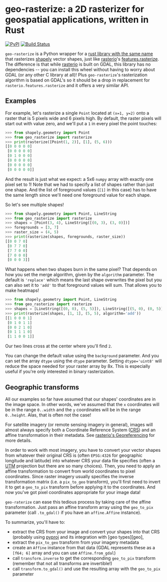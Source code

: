 # geo-rasterize: a 2D rasterizer for geospatial applications, written in Rust

[![PyPI][pypi-badge]][pypi-url]
[![Build Status][actions-badge]][actions-url]

[pypi-badge]: https://img.shields.io/pypi/pyversions/geo-rasterize
[pypi-url]: https://pypi.org/project/geo-rasterize/
[actions-badge]: https://github.com/msalib/py-geo-rasterize/actions/workflows/CI.yml/badge.svg
[actions-url]: https://github.com/msalib/py-geo-rasterize/actions?query=CI+branch%3Amain

`geo-rasterize` is a Python wrapper for a [rust library with the same
name](https://crates.io/crates/geo-rasterize) that rasterizes
[shapely](https://shapely.readthedocs.io/en/stable/project.html)
vector shapes, just like
[rasterio](https://rasterio.readthedocs.io/)'s
[features.rasterize](https://rasterio.readthedocs.io/en/latest/api/rasterio.features.html#rasterio.features.rasterize). The
difference is that while [rasterio](https://rasterio.readthedocs.io/)
is built on GDAL, this library has no dependencies -- you can install
this wheel without having to worry about GDAL (or any other C library
at all)! Plus `geo-rasterize`'s rasterization algorithm is based on
GDAL's so it should be a drop in replacement for
`rasterio.features.rasterize` and it offers a very similar API.

<!-- add table showing platforms and build statuses -->

## Examples

For example, let's rasterize a single `Point` located at `(x=1, y=2)`
onto a raster that is 5 pixels wide and 6 pixels high. By default, the
raster pixels will start out with value zero, and we'll put a `1` in
every pixel the point touches:

```python
>>> from shapely.geometry import Point
>>> from geo_rasterize import rasterize
>>> print(rasterize([Point(1, 2)], [1], (5, 6)))
[[0 0 0 0 0]
 [0 0 0 0 0]
 [0 1 0 0 0]
 [0 0 0 0 0]
 [0 0 0 0 0]
 [0 0 0 0 0]]

```

And the result is just what we expect: a 5x6 `numpy` array with
exactly one pixel set to 1! Note that we had to specify a list of
shapes rather than just one shape. And the list of foreground values
(`[1]` in this case) has to have the same length since we'll need one
foreground value for each shape.

So let's see multiple shapes!
```python
>>> from shapely.geometry import Point, LineString
>>> from geo_rasterize import rasterize
>>> shapes = [Point(3, 4), LineString([(0, 3), (3, 0)])]
>>> foregrounds = [3, 7]
>>> raster_size = (4, 5)
>>> print(rasterize(shapes, foregrounds, raster_size))
[[0 0 7 0]
 [0 7 7 0]
 [7 7 0 0]
 [7 0 0 0]
 [0 0 0 3]]

```

What happens when two shapes burn in the same pixel? That depends on
how you set the merge algorithm, given by the `algorithm`
parameter. The default is `'replace'` which means the last shape
overwrites the pixel but you can also set it to `'add'` to that
foreground values will sum. That allows you to make heatmaps!

```python
>>> from shapely.geometry import Point, LineString
>>> from geo_rasterize import rasterize
>>> shapes = [LineString([(0, 0), (5, 5)]), LineString([(5, 0), (0, 5)])]
>>> print(rasterize(shapes, [1, 1], (5, 5), algorithm='add'))
[[1 0 0 0 1]
 [0 1 0 1 1]
 [0 0 2 1 0]
 [0 1 1 1 0]
 [1 1 0 0 1]]

```

Our two lines cross at the center where you'll find `2`.

You can change the default value using the `background` parameter. And
you can set the array `dtype` using the `dtype` parameter. Setting
`dtype='uint8'` will reduce the space needed for your raster array by
8x. This is especially useful if you're only interested in binary
rasterization.

## Geographic transforms

All our examples so far have assumed that our shapes' coordinates are
in the image space. In other words, we've assumed that the `x`
coordinates will be in the range `0..width` and the `y` coordinates
will be in the range `0..height`. Alas, that is often not the case!

For satellite imagery (or remote sensing imagery in general), images
will almost always specify both a Coordinate Reference System
([CRS](https://en.wikipedia.org/wiki/Spatial_reference_system)) and an
affine transformation in their metadata. See [rasterio's
Georeferencing](https://rasterio.readthedocs.io/en/latest/topics/georeferencing.html)
for more details.

In order to work with most imagery, you have to convert your vector
shapes from whatever their original CRS is (often `EPSG:4326` for
geographic longitude and latitude) into whatever CRS your data file
specifies (often a
[UTM](https://en.wikipedia.org/wiki/Universal_Transverse_Mercator_coordinate_system)
projection but there are so many choices). Then, you need to apply an
affine transformation to convert from world coordinates to pixel
coordinates. Since raster imagery usually specifies the inverse
transformation matrix (i.e. a `pix_to_geo` transform), you'll first
need to invert it to get a `geo_to_pix` transform before applying it
to the coordinates. And now you've got pixel coordinates appropriate
for your image data!

`geo-raterize` can ease this tedious process by taking care of the
affine transformation. Just pass an affine transform array using the
`geo_to_pix` parameter (call `.to_gdal()` if you have an
`affine.Affine` instance).

To summarize, you'll have to:

* extract the CRS from your image and convert your shapes into that
  CRS (probably using [pyproj](https://pyproj4.github.io/pyproj/stable/)
  and its integration with [geo types][geo],
* extract the `pix_to_geo` transform from your imagery metadata
* create an `Affine` instance from that data (GDAL represents these
  as a `[f64; 6]` array and you can use `Affine.from_gdal`)
* call `transform.inverse` to get the corresponding `geo_to_pix`
  transform (remember that not all transforms are invertible!)
* call `transform.to_gdal()` and use the resulting array with the
  `geo_to_pix` parameter
